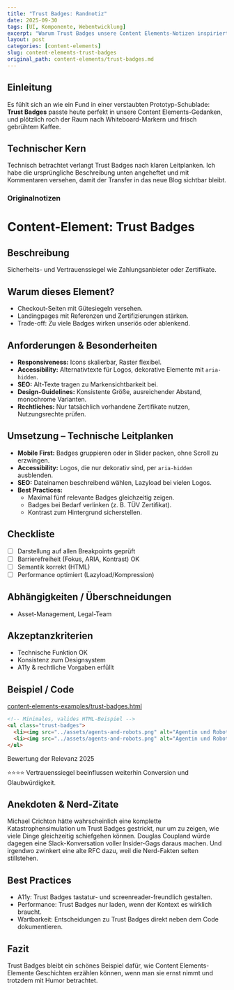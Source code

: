 ```yaml
---
title: "Trust Badges: Randnotiz"
date: 2025-09-30
tags: [UI, Komponente, Webentwicklung]
excerpt: "Warum Trust Badges unsere Content Elements-Notizen inspiriert."
layout: post
categories: [content-elements]
slug: content-elements-trust-badges
original_path: content-elements/trust-badges.md
---
```


## Einleitung
Es fühlt sich an wie ein Fund in einer verstaubten Prototyp-Schublade: **Trust Badges** passte heute perfekt in unsere Content Elements-Gedanken, und plötzlich roch der Raum nach Whiteboard-Markern und frisch gebrühtem Kaffee.

## Technischer Kern
Technisch betrachtet verlangt Trust Badges nach klaren Leitplanken. Ich habe die ursprüngliche Beschreibung unten angeheftet und mit Kommentaren versehen, damit der Transfer in das neue Blog sichtbar bleibt.

### Originalnotizen
# Content-Element: Trust Badges

## Beschreibung
Sicherheits- und Vertrauenssiegel wie Zahlungsanbieter oder Zertifikate.

## Warum dieses Element?
- Checkout-Seiten mit Gütesiegeln versehen.
- Landingpages mit Referenzen und Zertifizierungen stärken.
- Trade-off: Zu viele Badges wirken unseriös oder ablenkend.

## Anforderungen & Besonderheiten
- **Responsiveness:** Icons skalierbar, Raster flexibel.
- **Accessibility:** Alternativtexte für Logos, dekorative Elemente mit `aria-hidden`.
- **SEO:** Alt-Texte tragen zu Markensichtbarkeit bei.
- **Design-Guidelines:** Konsistente Größe, ausreichender Abstand, monochrome Varianten.
- **Rechtliches:** Nur tatsächlich vorhandene Zertifikate nutzen, Nutzungsrechte prüfen.

## Umsetzung – Technische Leitplanken
- **Mobile First:** Badges gruppieren oder in Slider packen, ohne Scroll zu erzwingen.
- **Accessibility:** Logos, die nur dekorativ sind, per `aria-hidden` ausblenden.
- **SEO:** Dateinamen beschreibend wählen, Lazyload bei vielen Logos.
- **Best Practices:**
  - Maximal fünf relevante Badges gleichzeitig zeigen.
  - Badges bei Bedarf verlinken (z. B. TÜV Zertifikat).
  - Kontrast zum Hintergrund sicherstellen.

## Checkliste
- [ ] Darstellung auf allen Breakpoints geprüft
- [ ] Barrierefreiheit (Fokus, ARIA, Kontrast) OK
- [ ] Semantik korrekt (HTML)
- [ ] Performance optimiert (Lazyload/Kompression)

## Abhängigkeiten / Überschneidungen
- Asset-Management, Legal-Team

## Akzeptanzkriterien
- Technische Funktion OK
- Konsistenz zum Designsystem
- A11y & rechtliche Vorgaben erfüllt

## Beispiel / Code
[content-elements-examples/trust-badges.html](../content-elements-examples/trust-badges.html)

```html
<!-- Minimales, valides HTML-Beispiel -->
<ul class="trust-badges">
  <li><img src="../assets/agents-and-robots.png" alt="Agentin und Roboter in einer futuristischen Stadt bei Nacht"></li>
  <li><img src="../assets/agents-and-robots.png" alt="Agentin und Roboter in einer futuristischen Stadt bei Nacht"></li>
</ul>
```

Bewertung der Relevanz 2025

⭐⭐⭐⭐ Vertrauenssiegel beeinflussen weiterhin Conversion und Glaubwürdigkeit.

## Anekdoten & Nerd-Zitate
Michael Crichton hätte wahrscheinlich eine komplette Katastrophensimulation um Trust Badges gestrickt, nur um zu zeigen, wie viele Dinge gleichzeitig schiefgehen können. Douglas Coupland würde dagegen eine Slack-Konversation voller Insider-Gags daraus machen. Und irgendwo zwinkert eine alte RFC dazu, weil die Nerd-Fakten selten stillstehen.

## Best Practices
- A11y: Trust Badges tastatur- und screenreader-freundlich gestalten.
- Performance: Trust Badges nur laden, wenn der Kontext es wirklich braucht.
- Wartbarkeit: Entscheidungen zu Trust Badges direkt neben dem Code dokumentieren.

## Fazit
Trust Badges bleibt ein schönes Beispiel dafür, wie Content Elements-Elemente Geschichten erzählen können, wenn man sie ernst nimmt und trotzdem mit Humor betrachtet.
